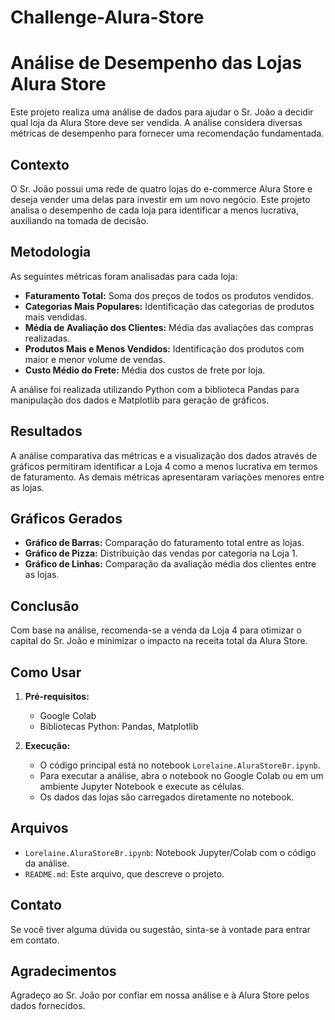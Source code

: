 # Challenge-Alura-Store

# Análise de Desempenho das Lojas Alura Store

Este projeto realiza uma análise de dados para ajudar o Sr. João a decidir qual loja da Alura Store deve ser vendida. A análise considera diversas métricas de desempenho para fornecer uma recomendação fundamentada.

## Contexto

O Sr. João possui uma rede de quatro lojas do e-commerce Alura Store e deseja vender uma delas para investir em um novo negócio. Este projeto analisa o desempenho de cada loja para identificar a menos lucrativa, auxiliando na tomada de decisão.

## Metodologia

As seguintes métricas foram analisadas para cada loja:

* **Faturamento Total:** Soma dos preços de todos os produtos vendidos.
* **Categorias Mais Populares:** Identificação das categorias de produtos mais vendidas.
* **Média de Avaliação dos Clientes:** Média das avaliações das compras realizadas.
* **Produtos Mais e Menos Vendidos:** Identificação dos produtos com maior e menor volume de vendas.
* **Custo Médio do Frete:** Média dos custos de frete por loja.

A análise foi realizada utilizando Python com a biblioteca Pandas para manipulação dos dados e Matplotlib para geração de gráficos.

## Resultados

A análise comparativa das métricas e a visualização dos dados através de gráficos permitiram identificar a Loja 4 como a menos lucrativa em termos de faturamento. As demais métricas apresentaram variações menores entre as lojas.

## Gráficos Gerados

* **Gráfico de Barras:** Comparação do faturamento total entre as lojas.
* **Gráfico de Pizza:** Distribuição das vendas por categoria na Loja 1.
* **Gráfico de Linhas:** Comparação da avaliação média dos clientes entre as lojas.

## Conclusão

Com base na análise, recomenda-se a venda da Loja 4 para otimizar o capital do Sr. João e minimizar o impacto na receita total da Alura Store.

## Como Usar

1.  **Pré-requisitos:**
    * Google Colab
    * Bibliotecas Python: Pandas, Matplotlib

2.  **Execução:**
    * O código principal está no notebook `Lorelaine.AluraStoreBr.ipynb`.
    * Para executar a análise, abra o notebook no Google Colab ou em um ambiente Jupyter Notebook e execute as células.
    * Os dados das lojas são carregados diretamente no notebook.

## Arquivos

* `Lorelaine.AluraStoreBr.ipynb`: Notebook Jupyter/Colab com o código da análise.
* `README.md`: Este arquivo, que descreve o projeto.

## Contato

Se você tiver alguma dúvida ou sugestão, sinta-se à vontade para entrar em contato.

## Agradecimentos

Agradeço ao Sr. João por confiar em nossa análise e à Alura Store pelos dados fornecidos.
